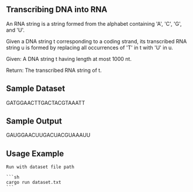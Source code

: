 Transcribing DNA into RNA
--
An RNA string is a string formed from the alphabet containing 'A', 'C', 'G', and 'U'.

Given a DNA string t corresponding to a coding strand, its transcribed RNA string u is formed by replacing all occurrences of 'T' in t with 'U' in u.

Given: A DNA string t having length at most 1000 nt.

Return: The transcribed RNA string of t.

Sample Dataset
---
GATGGAACTTGACTACGTAAATT

Sample Output
---
GAUGGAACUUGACUACGUAAAUU

Usage Example
---
````
Run with dataset file path

```sh
cargo run dataset.txt
```
